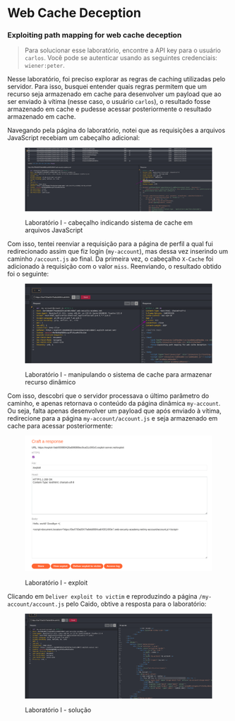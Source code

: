 # Web Cache Deception

### Exploiting path mapping for web cache deception

> Para solucionar esse laboratório, encontre a API key para o usuário `carlos`. Você pode se autenticar usando as seguintes credenciais: `wiener:peter`.

Nesse laboratório, foi preciso explorar as regras de caching utilizadas pelo servidor. Para isso, busquei entender quais regras permitem que um recurso seja armazenado em cache para desenvolver um payload que ao ser enviado à vítima (nesse caso, o usuário `carlos`), o resultado fosse armazenado em cache e pudesse acessar posteriormente o resultado armazenado em cache.

Navegando pela página do laboratório, notei que as requisições a arquivos JavaScript recebiam um cabeçalho adicional:

<figure><img src="../../.gitbook/assets/ctfwsawcdpath-mapping-cache-miss.png" alt=""><figcaption><p>Laboratório I - cabeçalho indicando sistema de cache em arquivos JavaScript</p></figcaption></figure>

Com isso, tentei reenviar a requisição para a página de perfil a qual fui redirecionado assim que fiz login (`my-account`),  mas dessa vez inserindo um caminho `/account.js` ao final. Da primeira vez, o cabeçalho `X-Cache` foi adicionado à requisição com o valor `miss`. Reenviando, o resultado obtido foi o seguinte:

<figure><img src="../../.gitbook/assets/ctfwsawcdpath-mapping-account-miss.png" alt=""><figcaption><p>Laboratório I - manipulando o sistema de cache para armazenar recurso dinâmico</p></figcaption></figure>

Com isso, descobri que o servidor processava o último parâmetro do caminho, e apenas retornava o conteúdo da página dinâmica `my-account`.  Ou seja, falta apenas desenvolver um payload que após enviado à vítima, redirecione para a página `my-account/account.js` e seja armazenado em cache para acessar posteriormente:

<figure><img src="../../.gitbook/assets/ctfwsawcdpath-mapping-exploit.png" alt=""><figcaption><p>Laboratório I - exploit</p></figcaption></figure>

Clicando em `Deliver exploit to victim` e reproduzindo a página `/my-account/account.js` pelo Caido, obtive a resposta para o laboratório:

<figure><img src="../../.gitbook/assets/ctfwsawcdpath-mapping-account-hit.png" alt=""><figcaption><p>Laboratório I - solução</p></figcaption></figure>

